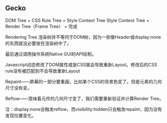 ## Gecko
DOM Tree + CSS Rule Tree = Style Context Tree
Style Context Tree + Render Tree（Frame Tree） = 完成

Rendering Tree 渲染树并不等同于DOM树，因为一些像Header或display:none的东西就没必要放在渲染树中了。

最后通过调用操作系统Native GUI的API绘制。

Javascript动态修改了DOM属性或是CSS属会导致重新Layout。修改后的CSS rule没有被匹配到不会导致重新Layout


Repaint——屏幕的一部分要重画，比如某个CSS的背景色变了。但是元素的几何尺寸没有变。

Reflow——意味着元件的几何尺寸变了，我们需要重新验证并计算Render Tree。


注：display:none会触发reflow，而visibility:hidden只会触发repaint，因为没有发现位置变化。